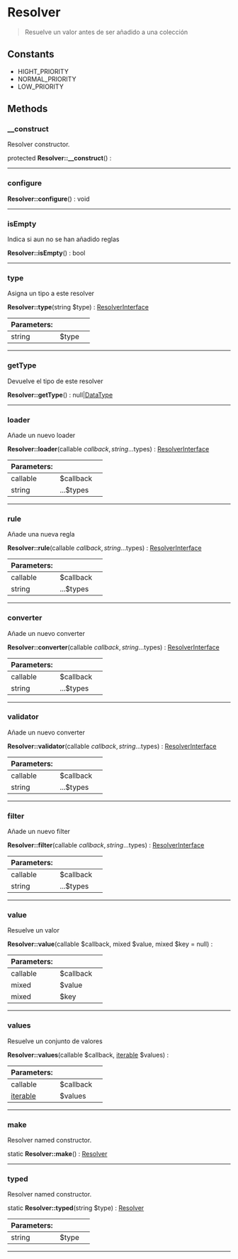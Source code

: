 
                                                                                                                                            
    
# Resolver


> Resuelve un valor antes de ser añadido a una colección
>
> 




## Constants
- HIGHT_PRIORITY
- NORMAL_PRIORITY
- LOW_PRIORITY




## Methods

### __construct
Resolver constructor.


protected **Resolver::__construct**() : 



---


### configure



**Resolver::configure**() : void



---


### isEmpty
Indica si aun no se han añadido reglas


**Resolver::isEmpty**() : bool



---


### type
Asigna un tipo a este resolver


**Resolver::type**(string $type) : [ResolverInterface](../../../ResolverInterface.md)


|Parameters: | | |
| --- | --- | --- |
|string |$type |  |

---


### getType
Devuelve el tipo de este resolver


**Resolver::getType**() : null|[DataType](../../../DataType.md)



---


### loader
Añade un nuevo loader


**Resolver::loader**(callable $callback, string ...$types) : [ResolverInterface](../../../ResolverInterface.md)


|Parameters: | | |
| --- | --- | --- |
|callable |$callback |  |
|string |...$types |  |

---


### rule
Añade una nueva regla


**Resolver::rule**(callable $callback, string ...$types) : [ResolverInterface](../../../ResolverInterface.md)


|Parameters: | | |
| --- | --- | --- |
|callable |$callback |  |
|string |...$types |  |

---


### converter
Añade un nuevo converter


**Resolver::converter**(callable $callback, string ...$types) : [ResolverInterface](../../../ResolverInterface.md)


|Parameters: | | |
| --- | --- | --- |
|callable |$callback |  |
|string |...$types |  |

---


### validator
Añade un nuevo converter


**Resolver::validator**(callable $callback, string ...$types) : [ResolverInterface](../../../ResolverInterface.md)


|Parameters: | | |
| --- | --- | --- |
|callable |$callback |  |
|string |...$types |  |

---


### filter
Añade un nuevo filter


**Resolver::filter**(callable $callback, string ...$types) : [ResolverInterface](../../../ResolverInterface.md)


|Parameters: | | |
| --- | --- | --- |
|callable |$callback |  |
|string |...$types |  |

---


### value
Resuelve un valor


**Resolver::value**(callable $callback, mixed $value, mixed $key = null) : 


|Parameters: | | |
| --- | --- | --- |
|callable |$callback |  |
|mixed |$value |  |
|mixed |$key |  |

---


### values
Resuelve un conjunto de valores


**Resolver::values**(callable $callback, [iterable](../../../iterable.md) $values) : 


|Parameters: | | |
| --- | --- | --- |
|callable |$callback |  |
|[iterable](../../../iterable.md) |$values |  |

---


### make
Resolver named constructor.


static **Resolver::make**() : [Resolver](../../../Resolver.md)



---


### typed
Resolver named constructor.


static **Resolver::typed**(string $type) : [Resolver](../../../Resolver.md)


|Parameters: | | |
| --- | --- | --- |
|string |$type |  |

---


                                                                                                                                                                                                                                                                                                                                                                                                            
    
                                                                                                                                                                                                                                                                             
                